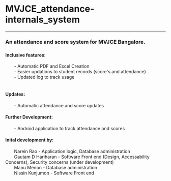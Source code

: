 # MVJCE_attendance-internals_system
<hr>
<h3>An attendance and score system for MVJCE Bangalore.<h3>
<h4>Inclusive features:</h4>
&nbsp;&nbsp;&nbsp;&nbsp;&nbsp;&nbsp;&nbsp;- Automatic PDF and Excel Creation<br/>
&nbsp;&nbsp;&nbsp;&nbsp;&nbsp;&nbsp;&nbsp;- Easier updations to student records (score's and attendance)<br/>
&nbsp;&nbsp;&nbsp;&nbsp;&nbsp;&nbsp;&nbsp;- Updated log to track usage<br/>
<br/>
<h4>Updates:</h4>
&nbsp;&nbsp;&nbsp;&nbsp;&nbsp;&nbsp;&nbsp;- Automatic attendance and score updates<br/>
<h4>Further Development:</h4>
&nbsp;&nbsp;&nbsp;&nbsp;&nbsp;&nbsp;&nbsp;- Android application to track attendance and scores<br/>
<h4>Inital development by:</h4>
&nbsp;&nbsp;&nbsp;&nbsp;&nbsp;&nbsp;&nbsp;Narein Rao - Application logic, Database administration<br/>
&nbsp;&nbsp;&nbsp;&nbsp;&nbsp;&nbsp;&nbsp;Gautam D Hariharan - Software Front end (Design, Accessability Concerns), Security concerns (under development)<br/>
&nbsp;&nbsp;&nbsp;&nbsp;&nbsp;&nbsp;&nbsp;Manu Menon - Database administration<br/>
&nbsp;&nbsp;&nbsp;&nbsp;&nbsp;&nbsp;&nbsp;Nissin Kunjumon - Software Front end<br/>
